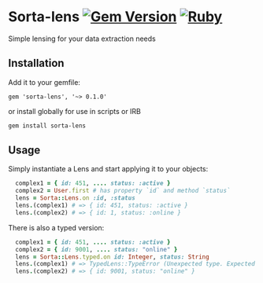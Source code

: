 # Sorta-lens  [![Gem Version](https://badge.fury.io/rb/sorta-lens.svg)](https://badge.fury.io/rb/sorta-lens)  [![Ruby](https://github.com/sorta-rb/sorta-lens/actions/workflows/main.yml/badge.svg?branch=main)](https://github.com/sorta-rb/sorta-lens/actions/workflows/main.yml)
Simple lensing for your data extraction needs

## Installation
Add it to your gemfile:
```Gemfile
gem 'sorta-lens', '~> 0.1.0'
```
or install globally for use in scripts or IRB
```sh
gem install sorta-lens
```

## Usage
Simply instantiate a Lens and start applying it to your objects:
```ruby
  complex1 = { id: 451, .... status: :active }
  complex2 = User.first # has property `id` and method `status`
  lens = Sorta::Lens.on :id, :status
  lens.(complex1) # => { id: 451, status: :active }
  lens.(complex2) # => { id: 1, status: :online }
```
There is also a typed version:
```ruby
  complex1 = { id: 451, .... status: :active }
  complex2 = { id: 9001, .... status: "online" }
  lens = Sorta::Lens.typed.on id: Integer, status: String
  lens.(complex1) # => TypedLens::TypeError (Unexpected type. Expected String got Symbol)
  lens.(complex2) # => { id: 9001, status: "online" }
```
